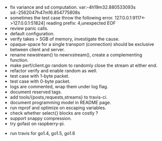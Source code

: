 * fix variance and sd computation.
    var:-4h19m32.880533093s sd:-2562047h47m16.854775808s
* sometimes the test case throw the following error.
    127.0.0.1:9117<->127.0.0.1:51824] reading prefix: 4,unexpected EOF
* review panic calls.
* default configuration.
* verify takes > 5GB of memory, investigate the cause.
* opaque-space for a single transport (connection) should be exclusive
  between client and server.
* rename newstream() to newrxstream(), create a complementing function.
* make perf/client.go random to randomly close the stream
  at either end.
* refactor verify and enable random as well.
* test case with 1-byte packet.
* test case with 0-byte packet.
* logs are commented, wrap them under log flag.
* document reserved tags.
* add tools/{posts,requests,streams} to travis-ci.
* document programming model in README page.
* run mprof and optimize on escaping variables.
* check whether select{} blocks are costly ?
* support snappy compression.
* try gofast on raspberry-pi.
- run travis for go1.4, go1.5, go1.6
